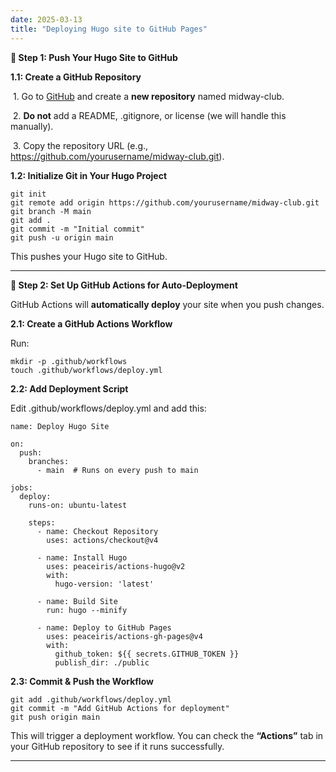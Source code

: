 ```yaml
---
date: 2025-03-13
title: "Deploying Hugo site to GitHub Pages"
---
```




**🚀 Step 1: Push Your Hugo Site to GitHub**

**1.1: Create a GitHub Repository**

​	1.	Go to [GitHub](https://github.com/) and create a **new repository** named midway-club.

​	2.	**Do not** add a README, .gitignore, or license (we will handle this manually).

​	3.	Copy the repository URL (e.g., https://github.com/yourusername/midway-club.git).

**1.2: Initialize Git in Your Hugo Project**

```
git init
git remote add origin https://github.com/yourusername/midway-club.git
git branch -M main
git add .
git commit -m "Initial commit"
git push -u origin main
```

This pushes your Hugo site to GitHub.

---

**🚀 Step 2: Set Up GitHub Actions for Auto-Deployment**

GitHub Actions will **automatically deploy** your site when you push changes.

**2.1: Create a GitHub Actions Workflow**

Run:

```
mkdir -p .github/workflows
touch .github/workflows/deploy.yml
```

**2.2: Add Deployment Script**

Edit .github/workflows/deploy.yml and add this:

```
name: Deploy Hugo Site

on:
  push:
    branches:
      - main  # Runs on every push to main

jobs:
  deploy:
    runs-on: ubuntu-latest

    steps:
      - name: Checkout Repository
        uses: actions/checkout@v4

      - name: Install Hugo
        uses: peaceiris/actions-hugo@v2
        with:
          hugo-version: 'latest'

      - name: Build Site
        run: hugo --minify

      - name: Deploy to GitHub Pages
        uses: peaceiris/actions-gh-pages@v4
        with:
          github_token: ${{ secrets.GITHUB_TOKEN }}
          publish_dir: ./public
```

**2.3: Commit & Push the Workflow**

```
git add .github/workflows/deploy.yml
git commit -m "Add GitHub Actions for deployment"
git push origin main
```

This will trigger a deployment workflow. You can check the **“Actions”** tab in your GitHub repository to see if it runs successfully.

---

